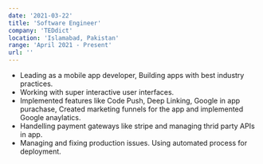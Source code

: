 ```yaml
---
date: '2021-03-22'
title: 'Software Engineer'
company: 'TEDdict'
location: 'Islamabad, Pakistan'
range: 'April 2021 - Present'
url: ''
---
```


- Leading as a mobile app developer, Building apps with best industry practices.
- Working with super interactive user interfaces.
- Implemented features like Code Push, Deep Linking, Google in app purachase, Created marketing funnels for the app and implemented Google anaylatics.
- Handelling payment gateways like stripe and managing thrid party APIs in app.
- Managing and fixing production issues. Using automated process for deployment.
